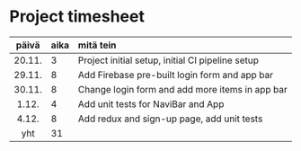 # Project timesheet

| päivä | aika | mitä tein                                      |
| :---: | :--- | :--------------------------------------------- |
|20.11. |   3  | Project initial setup, initial CI pipeline setup                                                           |
|29.11. |   8  | Add Firebase pre-built login form and app bar  |
|30.11. |   8  | Change login form and add more items in app bar|
| 1.12. |   4  | Add unit tests for NaviBar and App             |
| 4.12. |   8  | Add redux and sign-up page, add unit tests     |
|  yht  |  31  |                                                |
